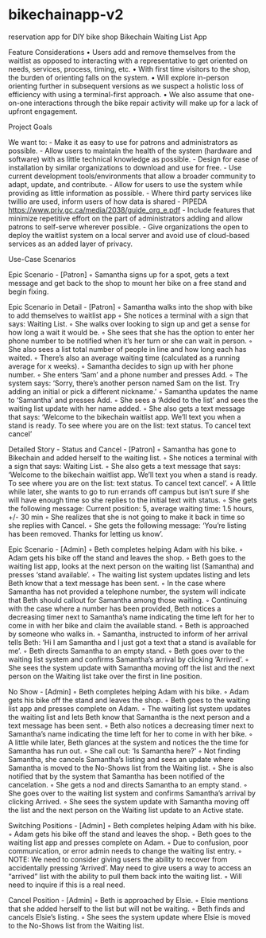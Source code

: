# bikechainapp-v2
reservation app for DIY bike shop
Bikechain Waiting List App

Feature Considerations
	•	Users add and remove themselves from the waitlist as opposed to interacting with a representative to get oriented on needs, services, process, timing, etc.
	•	With first time visitors to the shop, the burden of orienting falls on the system. 
	•	Will explore in-person orienting further in subsequent versions as we suspect a holistic loss of efficiency with using a terminal-first approach.
	•	We also assume that one-on-one interactions through the bike repair activity will make up for a lack of upfront engagement. 


Project Goals

We want to:
	- Make it as easy to use for patrons and administrators as possible.
	- Allow users to maintain the health of the system (hardware and software) with as little technical knowledge as possible.
	- Design for ease of installation by similar organizations to download and use for free.
	- Use current development tools/environments that allow a broader community to adapt, update, and contribute.
	- Allow for users to use the system while providing as little information as possible.
	- Where third party services like twillio are used, inform users of how data is shared 
		- PIPEDA https://www.priv.gc.ca/media/2038/guide_org_e.pdf
	- Include features that minimize repetitive effort on the part of administrators adding and allow patrons to self-serve wherever possible.
	- Give organizations the open to deploy the waitlist system on a local server and avoid use of cloud-based services as an added layer of privacy.



Use-Case Scenarios

Epic Scenario - [Patron]
	◦	Samantha signs up for a spot, gets a text message and get back to the shop to mount her bike on a free stand and begin fixing.

Epic Scenario in Detail  - [Patron]
	◦	Samantha walks into the shop with bike to add themselves to waitlist app
	◦	She notices a terminal with a sign that says: Waiting List.
	◦	She walks over looking to sign up and get a sense for how long a wait it would be.
	◦	She sees that she has the option to enter her phone number to be notified when it’s her turn or she can wait in person.
	◦	She also sees a list total number of people in line and how long each has waited.
	◦	There’s also an average waiting time (calculated as a running average for x weeks).
	◦	Samantha decides to sign up with her phone number.
	◦	She enters ‘Sam’ and a phone number and presses Add.
	◦	The system says: ‘Sorry, there’s another person named Sam on the list. Try adding an initial or pick a different nickname.’
	◦	Samantha updates the name to ‘Samantha’ and presses Add.
	◦	She sees a ‘Added to the list’ and sees the waiting list update with her name added.
	◦	She also gets a text message that says: ‘Welcome to the bikechain waitlist app. We’ll text you when a stand is ready. To see where you are on the list: text status. To cancel text cancel’

Detailed Story - Status and Cancel - [Patron]
	◦	Samantha has gone to Bikechain and added herself to the waiting list.
	◦	She notices a terminal with a sign that says: Waiting List.
	◦	She also gets a text message that says: ‘Welcome to the bikechain waitlist app. We’ll text you when a stand is ready. To see where you are on the list: text status. To cancel text cancel’.
	◦	A little while later, she wants to go to run errands off campus but isn’t sure if she will have enough time so she replies to the initial text with status.
	◦	She gets the following message: Current position: 5, average waiting time: 1.5 hours, +/- 30 min
	◦	She realizes that she is not going to make it back in time so she replies with Cancel.
	◦	She gets the following message: ‘You’re listing has been removed. Thanks for letting us know’.



Epic Scenario - [Admin]
	◦	Beth completes helping Adam with his bike.
	◦	Adam gets his bike off the stand and leaves the shop.
	◦	Beth goes to the waiting list app, looks at the next person on the waiting list (Samantha) and presses ‘stand available’.
	◦	The waiting list system updates listing and lets Beth know that a text message has been sent.
	◦	In the case where Samantha has not provided a telephone number, the system will indicate that Beth should callout for Samantha among those waiting.
	◦	Continuing with the case where a number has been provided, Beth notices a decreasing timer next to Samantha’s name indicating the time left for her to come in with her bike and claim the available stand.
	◦	Beth is approached by someone who walks in. 
	◦	Samantha, instructed to inform of her arrival tells Beth: ‘Hi I am Samantha and I just got a text that a stand is available for me’.
	◦	Beth directs Samantha to an empty stand.
	◦	Beth goes over to the waiting list system and confirms Samantha’s arrival by clicking ‘Arrived’.
	◦	She sees the system update with Samantha moving off the list and the next person on the Waiting list take over the first in line position.



No Show - [Admin]
	◦	Beth completes helping Adam with his bike.
	◦	Adam gets his bike off the stand and leaves the shop.
	◦	Beth goes to the waiting list app and presses complete on Adam.
	◦	The waiting list system updates the waiting list and lets Beth know that Samantha is the next person and a text message has been sent.
	◦	Beth also notices a decreasing timer next to Samantha’s name indicating the time left for her to come in with her bike.
	◦	A little while later, Beth glances at the system and notices the the time for Samantha has run out.
	◦	She call out: ‘Is Samantha here?’
	◦	Not finding Samantha, she cancels Samantha’s listing and sees an update where Samantha is moved to the No-Shows list from the Waiting list.
	◦	She is also notified that by the system that Samantha has been notified of the cancelation.
	◦	She gets a nod and directs Samantha to an empty stand.
	◦	She goes over to the waiting list system and confirms Samantha’s arrival by clicking Arrived.
	◦	She sees the system update with Samantha moving off the list and the next person on the Waiting list update to an Active state.



Switching Positions  - [Admin]
	◦	Beth completes helping Adam with his bike.
	◦	Adam gets his bike off the stand and leaves the shop.
	◦	Beth goes to the waiting list app and presses complete on Adam.
	◦	Due to confusion, poor communication, or error admin needs to change the waiting list entry.
	◦	NOTE:  We need to consider giving users the ability to recover from accidentally pressing ‘Arrived’. May need to give users a way to access an “arrived” list with the ability to pull them back into the waiting list.
	◦	Will need to inquire if this is a real need.


Cancel Position - [Admin]
	◦	Beth is approached by Elsie.
	◦	Elsie mentions that she added herself to the list but will not be waiting.
	◦	Beth finds and cancels Elsie’s listing.
	◦	She sees the system update where Elsie is moved to the No-Shows list from the Waiting list.

